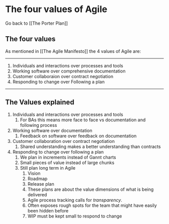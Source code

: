 # The four values of Agile

Go back to [[The Porter Plan]]

## The four values

As mentioned in [[The Agile Manifesto]] the 4 values of Agile are:

---
1. Individuals and interactions over processes and tools
2. Working software over comprehensive documentation
3. Customer collaboraion over contract negotiation
4. Responding to change over Following a plan
---

## The Values explained

1. Individuals and interactions over processes and tools
	1. For BAs this means more face to face vs documentation and following process
2. Working software over documentation
	1. Feedback on software over feedback on documentation
3. Customer collaboration over contract negotiation
	1. Shared understanding makes a better understanding than contracts
4. Responding to change over following a plan
	1. We plan in increments instead of Gannt charts
	2. Small pieces of value instead of large chunks
	3. Still plan long term in Agile
		1. Vision
		2. Roadmap
		3. Release plan
		4. These plans are about the value dimensions of what is being delivered
		5. Agile process tracking calls for *transparency*.
		6. Often exposes rough spots for the team that might have easily been hidden before
		7. WIP must be kept small to respond to change